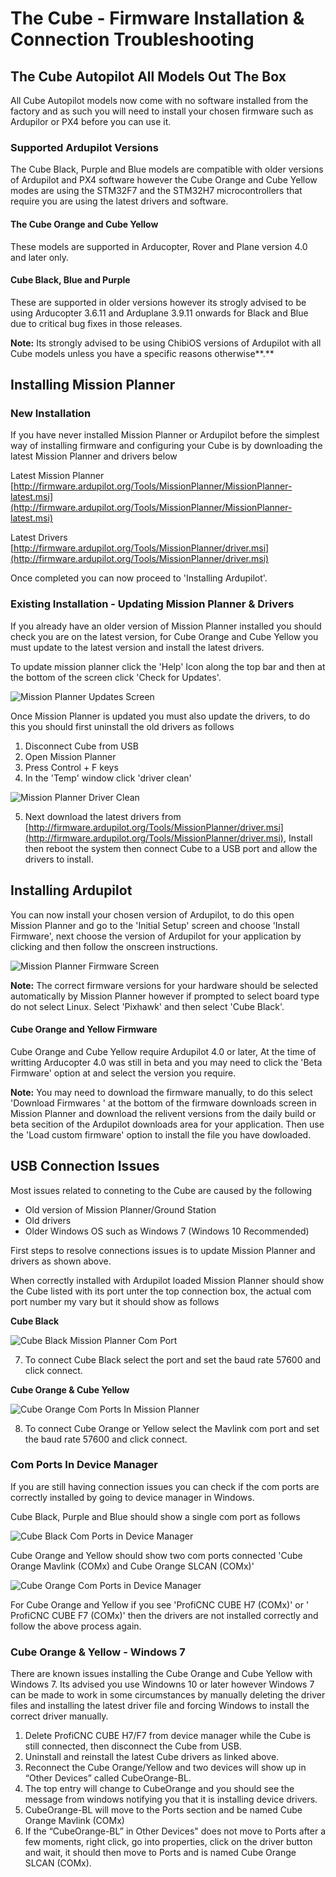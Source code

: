 # The Cube  -  Firmware Installation & Connection  Troubleshooting

## The Cube Autopilot All Models Out The Box

All Cube Autopilot models now come with no software installed from the factory and as such you will need to install your chosen firmware such as Ardupilor or PX4 before you can use it. 

### Supported Ardupilot Versions

The Cube Black, Purple and Blue models are compatible with older versions of Ardupilot and PX4 software however the Cube Orange and Cube Yellow modes are using the STM32F7 and the STM32H7 microcontrollers that require you are using the latest drivers and software. 

#### The Cube Orange and Cube Yellow 

These models are supported in Arducopter, Rover and Plane version 4.0 and later only. 

#### Cube Black, Blue and Purple

These are supported in older versions however its strogly advised to be using Arducopter 3.6.11 and Arduplane 3.9.11 onwards for Black and Blue due to critical bug fixes in those releases. 

**Note:** Its strongly advised to be using ChibiOS versions of Ardupilot with all Cube models unless you have a specific reasons otherwise**.**

## **Installing Mission Planner**  

### New Installation

If you have never installed Mission Planner or Ardupilot before the simplest way of installing firmware and configuring your Cube is by downloading the latest Mission Planner and drivers below 

Latest Mission Planner [http://firmware.ardupilot.org/Tools/MissionPlanner/MissionPlanner-latest.msi](http://firmware.ardupilot.org/Tools/MissionPlanner/MissionPlanner-latest.msi)

Latest Drivers  [http://firmware.ardupilot.org/Tools/MissionPlanner/driver.msi](http://firmware.ardupilot.org/Tools/MissionPlanner/driver.msi)

Once completed you can now proceed to 'Installing Ardupilot'. 

### Existing Installation - Updating Mission Planner & Drivers

If you already have an older version of Mission Planner installed you should check you are on the latest version, for Cube Orange and Cube Yellow you must update to the latest version and install the latest drivers. 

To update mission planner click the 'Help' Icon along the top bar and then at the bottom of the screen click 'Check for Updates'. 

![Mission Planner Updates Screen](../.gitbook/assets/mission-planner-updates.JPG)

Once Mission Planner is updated you must also update the drivers, to do this you should first uninstall the old drivers as follows

1. Disconnect Cube from USB 
2. Open Mission Planner
3. Press Control + F keys
4. In the 'Temp' window click 'driver clean'

![Mission Planner Driver Clean](../.gitbook/assets/mission-planner-driver-clean.jpg)

5. Next download the latest drivers from [http://firmware.ardupilot.org/Tools/MissionPlanner/driver.msi](http://firmware.ardupilot.org/Tools/MissionPlanner/driver.msi), Install then reboot the system then connect Cube to a USB port and allow the drivers to install. 

## Installing Ardupilot

You can now install your chosen version of Ardupilot, to do this open Mission Planner and go to the 'Initial Setup' screen and choose 'Install Firmware', next choose the version of Ardupilot for your application by clicking and then follow the onscreen instructions. 

![Mission Planner Firmware Screen](../.gitbook/assets/mission-planner-firmware.JPG)

**Note:** The correct firmware versions for your hardware should be selected automatically by Mission Planner however if prompted to select board type do not select Linux.  Select 'Pixhawk' and then select 'Cube Black'. 

#### Cube Orange and Yellow Firmware

Cube Orange and Cube Yellow require Ardupilot 4.0 or later, At the time of writting Arducopter 4.0 was still in beta and you may need to click the 'Beta Firmware' option at and select the version you require.

**Note:** You may need to download the firmware manually,  to do this select 'Download Firmwares ' at the bottom of the firmware downloads screen in Mission Planner and download the relivent versions from the daily build or beta secition of the Ardupilot downloads area for your application. Then use the 'Load custom firmware' option to install the file you have dowloaded.  

## USB Connection Issues

Most issues related to conneting to the Cube are caused by the following 

* Old version of Mission Planner/Ground Station
* Old drivers
* Older Windows OS such as Windows 7 \(Windows 10 Recommended\) 

First steps to resolve connections issues is to update Mission Planner and drivers as shown above.

When correctly installed with Ardupilot loaded Mission Planner should show the Cube listed with its port unter the top connection box, the actual com port number my vary but it should show as follows 

**Cube Black**

![Cube Black Mission Planner Com Port](../.gitbook/assets/cube-black-mp-com-port.jpg)

7. To connect Cube Black select the port and set the baud rate 57600 and click connect. 

**Cube Orange & Cube Yellow** 

![Cube Orange Com Ports In Mission Planner](../.gitbook/assets/cube-orange-mp-com-ports.jpg)

8. To connect Cube Orange or Yellow select the Mavlink com port and set the baud rate 57600 and click connect. 

### Com Ports In Device Manager

If you are still having connection issues you can check if the com ports are correctly installed by going to device manager in Windows. 

Cube Black, Purple and Blue should show a single com port as follows

![Cube Black Com Ports in Device Manager ](../.gitbook/assets/cube-black-device-manager-port.jpg)

Cube Orange and Yellow should show two com ports connected  'Cube Orange Mavlink \(COMx\) and Cube Orange SLCAN \(COMx\)'

![Cube Orange Com Ports in Device Manager ](../.gitbook/assets/cube-orange-device-manager-ports.jpg)

For Cube Orange and Yellow if you see 'ProfiCNC CUBE H7 \(COMx\)'  or ' ProfiCNC CUBE F7 \(COMx\)'  then the drivers are not installed correctly and follow the above process again. 

### Cube Orange & Yellow - Windows 7 

There are known issues installing the Cube Orange and Cube Yellow with Windows 7. Its advised you use Windowns 10 or later however Windows 7 can be made to work in some circumstances by manually deleting the driver files and installing the latest driver file and forcing Windows to install the correct driver manually.

1. Delete ProfiCNC CUBE H7/F7 from device manager while the Cube is still connected, then disconnect the Cube from USB.
2. Uninstall and reinstall the latest Cube drivers as linked above.
3. Reconnect the Cube Orange/Yellow and two devices will show up in “Other Devices” called CubeOrange-BL. 
4. The top entry will change to CubeOrange and you should see the message from windows notifying you that it is installing device drivers.
5. CubeOrange-BL will move to the Ports section and be named Cube Orange Mavlink \(COMx\)
6. If the “CubeOrange-BL” in Other Devices" does not move to Ports after a few moments, right click, go into properties, click on the driver button and wait, it should then move to Ports and is named Cube Orange SLCAN \(COMx\). 

